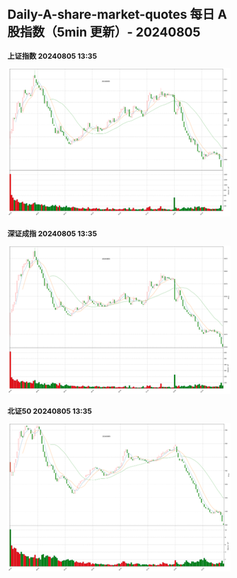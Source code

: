 
# Daily-A-share-market-quotes 每日 A 股指数（5min 更新）- 20240805

### 上证指数 20240805 13:35
![](./fig/2024/8/20240805-sh000001.png)

### 深证成指 20240805 13:35
![](./fig/2024/8/20240805-sz399001.png)

### 北证50 20240805 13:35
![](./fig/2024/8/20240805-bj899050.png)
